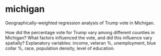 # michigan
Geographically-weighted regression analysis of Trump vote in Michigan.

How did the percentage vote for Trump vary among different counties in Michigan? What factors influenced the vote, and did this influence vary spatially?
Explanatory variables: income, veteran %, unemployment, blue collar %, race, population density, level of education.
